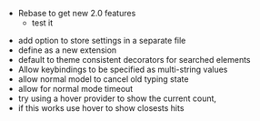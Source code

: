 + Rebase to get new 2.0 features
    - test it
 - add option to store settings in a separate file
 - define as a new extension
 - default to theme consistent decorators for searched elements
 - Allow keybindings to be specified as multi-string values
 - allow normal model to cancel old typing state
 - allow for normal mode timeout
 - try using a hover provider to show the current count,
 - if this works use hover to show closests hits
